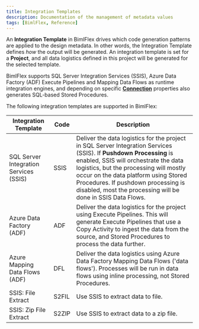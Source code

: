 ```yaml
---
title: Integration Templates
description: Documentation of the management of metadata values
tags: [BimlFlex, Reference]
---
```

<!--
Integration Template
Header not included because it is used in different ways
-->
An **Integration Template** in BimlFlex drives which code generation patterns are applied to the design metadata. In other words, the Integration Template defines *how* the output will be generated. An integration template is set for a **Project**, and all data logistics defined in this project will be generated for the selected template.

BimlFlex supports SQL Server Integration Services (SSIS), Azure Data Factory (ADF) Execute Pipelines and Mapping Data Flows as runtime integration engines, and depending on specific [**Connection**](../../metadata-editors/connection-editor) properties also generates SQL-based Stored Procedures.

The following integration templates are supported in BimlFlex:

| Integration Template                     | Code | Description                                                                                        |
| ---------------------------------------- | -----| -------------------------------------------------------------------------------------------------- |
| SQL Server Integration Services (SSIS)   | SSIS | Deliver the data logistics for the project in SQL Server Integration Services (SSIS). If **Pushdown Processing** is enabled, SSIS will orchestrate the data logistics, but the processing will mostly occur on the data platform using Stored Procedures. If pushdown processing is disabled, most the processing will be done in SSIS Data Flows. |
| Azure Data Factory (ADF)                 | ADF  | Deliver the data logistics for the project using Execute Pipelines. This will generate Execute Pipelines that use a Copy Activity to ingest the data from the source, and Stored Procedures to process the data further. |
| Azure Mapping Data Flows (ADF)           | DFL  | Deliver the data logistics using Azure Data Factory Mapping Data Flows ('data flows'). Processes will be run in data flows using inline processing, not Stored Procedures.|
| SSIS: File Extract                       | S2FIL| Use SSIS to extract data to file.|
| SSIS: Zip File Extract                   | S2ZIP| Use SSIS to extract data to a zip file.|
